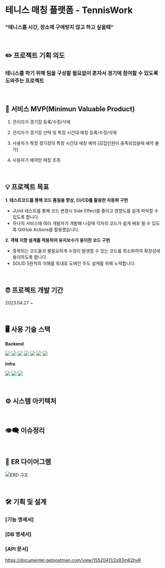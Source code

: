 # 테니스 매칭 플랫폼 - TennisWork

### "테니스를 시간, 장소에 구애받지 않고 하고 싶을때"

<br>

##  ✏️ 프로젝트 기획 의도
### 테니스를 하기 위해 팀을 구성할 필요없이 혼자서 경기에 참여할 수 있도록 도와주는 프로젝트

<br>

## 📌 서비스 MVP(Minimun Valuable Product)
1. 관리자가 경기장 등록/수정/삭제

2. 관리자가 경기장 선택 및 특정 시간대 매칭 등록/수정/삭제

3. 사용자가 특정 경기장의 특정 시간대 매칭 예약 (모집인원이 충족되었을때 예약 불가)

4. 사용자가 예약한 매칭 조회

<br>

## 💡 프로젝트 목표
**1. 테스트코드를 통해 코드 품질을 향상, CI/CD를 활용한 자동화 구현**
- JUnit 테스트를 통해 코드 변경시 Side Effect를 줄이고 영향도를 쉽게 파악할 수 있도록 합니다.
- 하나의 서비스에 여러 개발자가 개발해 나갈때 각자의 코드가 쉽게 배포 될 수 있도록 GitHub Actions를 활용했습니다.

**2. 객체 지향 설계를 적용하여 유지보수가 용이한 코드 구현**
- 중복되는 코드들과 불필요하게 수정이 발생할 수 있는 코드를 최소화하여 확장성에 용이하도록 합니다.
- SOLID 5원칙의 이해를 토대로 도메인 주도 설계를 위해 노력합니다.

<br>

## ⏰ 프로젝트 개발 기간
2023.04.27 ~ 

<br>

## 🖥 사용 기술 스택

**Backend**

<p>
  <img src="https://img.shields.io/badge/Java-007396?style=flat-square&logo=java&logoColor=white"/>
  <img src="https://img.shields.io/badge/Spring-6DB33F?style=flat-square&logo=Spring&logoColor=white"/>
  <img src="https://img.shields.io/badge/Spring Boot -6DB33F?style=flat-square&logo=Spring Boot&logoColor=white"/>
  <img src="https://img.shields.io/badge/SpringSecurity-6DB33F?style=flat-square&logo=SpringSecurity&logoColor=white"/>
  <img src="https://img.shields.io/badge/Data JPA-6DB33F?style=flat-square&logo=&logoColor=white"/>
  <img src="https://img.shields.io/badge/Query DSL-0769AD?style=flat-square&logo=&logoColor=white"/>
  <img src="https://img.shields.io/badge/MySQL-4479A1?style=flat-square&logo=MySQL&logoColor=white"/>
</p>

**Infra**

<p>
  <img src="https://img.shields.io/badge/Amazon AWS-232F3E?style=flat-square&logo=amazonaws&logoColor=white"/>
  <img src="https://img.shields.io/badge/Amazon RDS-232F3E?style=flat-square&logo=amazonrds&logoColor=white"/>
  <img src="https://img.shields.io/badge/Github Actions-4285F4?style=flat-square&logo=Github Actions&logoColor=white"/>
</p>

<br>

## ⚙️ 시스템 아키텍처

<br>

## 👁‍🗨 이슈정리

<br>

## 💾 ER 다이어그램
![ERD 구조](https://user-images.githubusercontent.com/68101836/234907996-e7c4e7dd-3b24-4aac-bab1-875cb18eb846.png)

<br>

## 🛠 기획 및 설계

### [기능 명세서]

### [DB 명세서]

### [API 문서]
https://documenter.getpostman.com/view/15520411/2s93m62hvR
